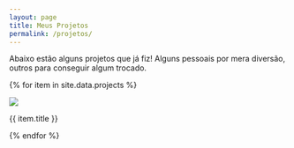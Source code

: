 ```yaml
---
layout: page
title: Meus Projetos
permalink: /projetos/
---
```


Abaixo estão alguns projetos que já fiz! Alguns pessoais por mera diversão, outros para conseguir algum trocado.

{% for item in site.data.projects %}

<div class="card">
  <div class="card-img" onClick="location.href='{{ item.href | prepend: site.baseurl | prepend: site.url }}';">
    <img src="{{ item.img }}"/>
  </div>
  <p>{{ item.title }}</p>
</div>

{% endfor %}
